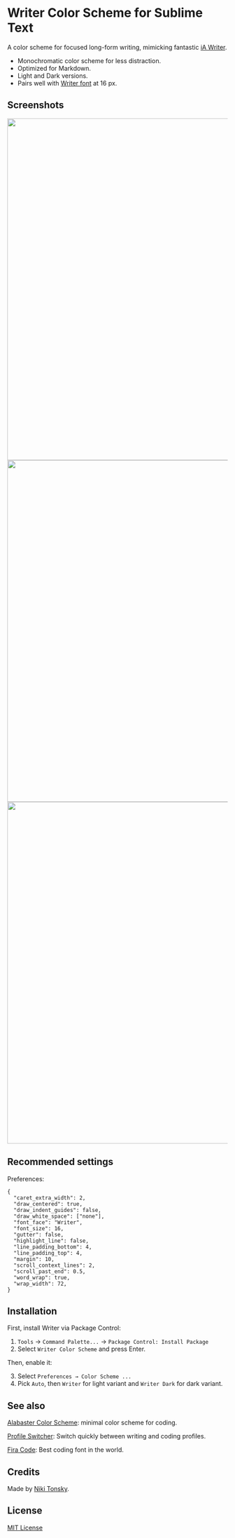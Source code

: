 # Writer Color Scheme for Sublime Text

A color scheme for focused long-form writing, mimicking fantastic [iA Writer](https://ia.net/writer).

- Monochromatic color scheme for less distraction.
- Optimized for Markdown.
- Light and Dark versions.
- Pairs well with [Writer font](https://github.com/tonsky/font-writer) at 16 px.

## Screenshots

<img src="screenshot.png" width="780px">
<img src="screenshot_light.png" width="780px">
<img src="screenshot_dark.png" width="780px">

## Recommended settings

Preferences:

```
{
  "caret_extra_width": 2,
  "draw_centered": true,
  "draw_indent_guides": false,
  "draw_white_space": ["none"],
  "font_face": "Writer",
  "font_size": 16,
  "gutter": false,
  "highlight_line": false,
  "line_padding_bottom": 4,
  "line_padding_top": 4,
  "margin": 10,
  "scroll_context_lines": 2,
  "scroll_past_end": 0.5,
  "word_wrap": true,
  "wrap_width": 72,
}
```

## Installation

First, install Writer via Package Control:

1. `Tools` → `Command Palette...` → `Package Control: Install Package`
2. Select `Writer Color Scheme` and press Enter.

Then, enable it:

3. Select `Preferences → Color Scheme ...`
4. Pick `Auto`, then `Writer` for light variant and `Writer Dark` for dark variant.

## See also

[Alabaster Color Scheme](https://github.com/tonsky/sublime-scheme-alabaster): minimal color scheme for coding.

[Profile Switcher](https://github.com/tonsky/sublime-profiles): Switch quickly between writing and coding profiles.

[Fira Code](https://github.com/tonsky/FiraCode/): Best coding font in the world.

## Credits

Made by [Niki Tonsky](https://twitter.com/nikitonsky).

## License

[MIT License](./LICENSE.txt)

